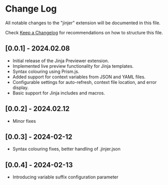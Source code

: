 # Change Log

All notable changes to the "jinjer" extension will be documented in this file.

Check [Keep a Changelog](http://keepachangelog.com/) for recommendations on how to structure this file.

## [0.0.1] - 2024.02.08

- Initial release of the Jinja Previewer extension.
- Implemented live preview functionality for Jinja templates.
- Syntax colouring using Prism.js.
- Added support for context variables from JSON and YAML files.
- Configurable settings for auto-refresh, context file location, and error display.
- Basic support for Jinja includes and macros.

## [0.0.2] - 2024.02.12

- Minor fixes

## [0.0.3] - 2024-02-12

- Syntax colouring fixes, better handling of .jinjer.json

## [0.0.4] - 2024-02-13

- Introducing variable suffix configuration parameter
